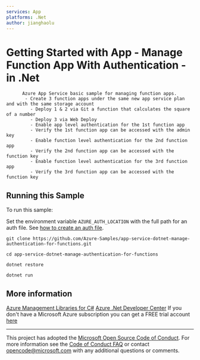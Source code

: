 ```yaml
---
services: App
platforms: .Net
author: jianghaolu
---
```


# Getting Started with App - Manage Function App With Authentication - in .Net #

          Azure App Service basic sample for managing function apps.
           - Create 3 function apps under the same new app service plan and with the same storage account
             - Deploy 1 & 2 via Git a function that calculates the square of a number
             - Deploy 3 via Web Deploy
             - Enable app level authentication for the 1st function app
             - Verify the 1st function app can be accessed with the admin key
             - Enable function level authentication for the 2nd function app
             - Verify the 2nd function app can be accessed with the function key
             - Enable function level authentication for the 3rd function app
             - Verify the 3rd function app can be accessed with the function key


## Running this Sample ##

To run this sample:

Set the environment variable `AZURE_AUTH_LOCATION` with the full path for an auth file. See [how to create an auth file](https://github.com/Azure/azure-sdk-for-net/blob/Fluent/AUTH.md).

    git clone https://github.com/Azure-Samples/app-service-dotnet-manage-authentication-for-functions.git

    cd app-service-dotnet-manage-authentication-for-functions

    dotnet restore

    dotnet run

## More information ##

[Azure Management Libraries for C#](https://github.com/Azure/azure-sdk-for-net/tree/Fluent)
[Azure .Net Developer Center](https://azure.microsoft.com/en-us/develop/net/)
If you don't have a Microsoft Azure subscription you can get a FREE trial account [here](http://go.microsoft.com/fwlink/?LinkId=330212)

---

This project has adopted the [Microsoft Open Source Code of Conduct](https://opensource.microsoft.com/codeofconduct/). For more information see the [Code of Conduct FAQ](https://opensource.microsoft.com/codeofconduct/faq/) or contact [opencode@microsoft.com](mailto:opencode@microsoft.com) with any additional questions or comments.
